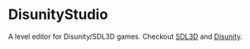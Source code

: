 # DisunityStudio
A level editor for Disunity/SDL3D games. Checkout [SDL3D](https://github.com/fordcars/SDL3D) and [Disunity](https://github.com/fordcars/Disunity).

